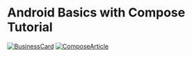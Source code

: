 # Android Basics with Compose Tutorial

[![BusinessCard](https://img.shields.io/badge/BusinessCard-7F52FF?style=for-the-badge&logo=kotlin&logoColor=ffffff "BusinessCard")](/BusinessCard) 
[![ComposeArticle](https://img.shields.io/badge/ComposeArticle-7F52FF?style=for-the-badge&logo=kotlin&logoColor=ffffff "ComposeArticle")](/ComposeArticle)
